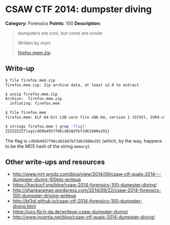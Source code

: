 # CSAW CTF 2014: dumpster diving

**Category:** Forensics
**Points:** 100
**Description:**

> dumpsters are cool, but cores are cooler
>
> Written by marc
>
> [firefox.mem.zip](firefox.mem.zip)

## Write-up

```bash
$ file firefox.mem.zip
firefox.mem.zip: Zip archive data, at least v2.0 to extract

$ unzip firefox.mem.zip
Archive:  firefox.mem.zip
  inflating: firefox.mem

$ file firefox.mem
firefox.mem: ELF 64-bit LSB core file x86-64, version 1 (SYSV), SVR4-style, from '/usr/lib/firefox/firefox'

$ strings firefox.mem | grep 'flag{'
ZZZZZZZZflag{cd69b4957f06cd818d7bf3d61980e291}
```

The flag is `cd69b4957f06cd818d7bf3d61980e291` (which, by the way, happens to be the MD5 hash of the string `memory`).

## Other write-ups and resources

* <http://www.mrt-prodz.com/blog/view/2014/09/csaw-ctf-quals-2014---dumpster-diving-100pts-writeup>
* <https://hackucf.org/blog/csaw-2014-forensics-100-dumpster-diving/>
* <http://shankaraman.wordpress.com/2014/09/22/csaw-2014-forensics-100-dumpster-driving-writeup>
* <http://bt3gl.github.io/csaw-ctf-2014-forensics-100-dumpster-diving.html>
* <https://ucs.fbi.h-da.de/writeup-csaw-dumpster-diving/>
* <http://www.incertia.net/blog/csaw-ctf-quals-2014-dumpster-diving/>
